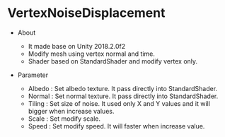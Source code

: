 # VertexNoiseDisplacement

* About
  * It made base on Unity 2018.2.0f2
  * Modify mesh using vertex normal and time. 
  * Shader based on StandardShader and modify vertex only.

* Parameter
  * Albedo : Set albedo texture. It pass directly into StandardShader.
  * Normal : Set normal texture. It pass directly into StandardShader.
  * Tiling : Set size of noise. It used only X and Y values and it will bigger when increase values.
  * Scale : Set modify scale. 
  * Speed : Set modify speed. It will faster when increase value.

